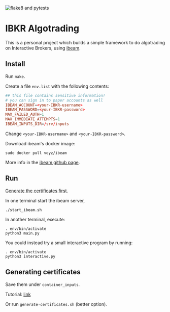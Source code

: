 ![flake8 and pytests](https://github.com/Sager611/ibkr-algotrading/actions/workflows/python-app.yml/badge.svg)
# IBKR Algotrading

This is a personal project which builds a simple framework to do algotrading on Interactive Brokers, using [ibeam](https://github.com/Voyz/ibeam/tree/b43d4f4a636e237461c7fd8a8024d5a8da7375be).

## Install

Run `make`.

Create a file `env.list` with the following contents:

```conf
## this file contains sensitive information!
# you can sign in to paper accounts as well
IBEAM_ACCOUNT=<your-IBKR-username>
IBEAM_PASSWORD=<your-IBKR-password>
MAX_FAILED_AUTH=1
MAX_IMMEDIATE_ATTEMPTS=1
IBEAM_INPUTS_DIR=/srv/inputs
```

Change `<your-IBKR-username>` and `<your-IBKR-password>`.

Download ibeam's docker image:

```shell
sudo docker pull voyz/ibeam
```

More info in the [ibeam github page](https://github.com/Voyz/ibeam).

## Run

[Generate the certificates first](#generating-certificates).

In one terminal start the ibeam server,

```shell
./start_ibeam.sh
```

In another terminal, execute:

```shell
. env/bin/activate
python3 main.py
```

You could instead try a small interactive program by running:

```shell
. env/bin/activate
python3 interactive.py
```

<a href='#generating-certificates'></a>

## Generating certificates

Save them under `container_inputs`.

Tutorial: [link](https://github.com/Voyz/ibeam/wiki/TLS-Certificates-and-HTTPS#generating-certificates)

Or run `generate-certificates.sh` (better option).
